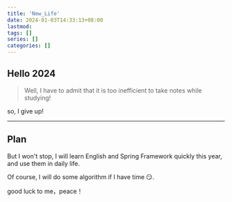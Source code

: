 ```yaml
---
title: 'New_Life'
date: 2024-01-03T14:33:13+08:00
lastmod:
tags: []
series: []
categories: []
---
```


## Hello 2024

> Well, I have to admit that it is too inefficient to take notes while studying!

so, I give up!

---

## Plan

But I won't stop, I will learn English and Spring Framework quickly this year, and use them in daily life.

Of course, I will do some algorithm if I have time 😏.

good luck to me，peace！
